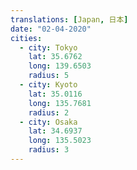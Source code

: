 ```yaml
---
translations: [Japan, 日本]
date: "02-04-2020"
cities:
  - city: Tokyo
    lat: 35.6762
    long: 139.6503
    radius: 5
  - city: Kyoto
    lat: 35.0116
    long: 135.7681
    radius: 2
  - city: Osaka
    lat: 34.6937
    long: 135.5023
    radius: 3
---
```

